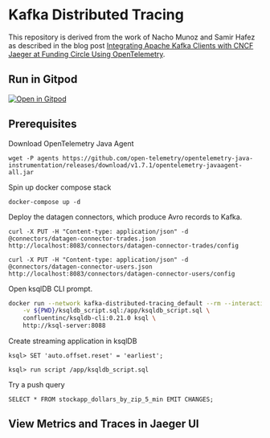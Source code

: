 # Kafka Distributed Tracing

This repository is derived from the work of Nacho Munoz and Samir Hafez as described in the blog post [Integrating Apache Kafka Clients with CNCF Jaeger at Funding Circle Using OpenTelemetry](https://www.confluent.io/blog/integrate-kafka-and-jaeger-for-distributed-tracing-and-monitoring/).

## Run in Gitpod

[![Open in Gitpod](https://gitpod.io/button/open-in-gitpod.svg)](https://gitpod.io/#https://github.com/chuck-confluent/kafka-distributed-tracing)

## Prerequisites

Download OpenTelemetry Java Agent

```
wget -P agents https://github.com/open-telemetry/opentelemetry-java-instrumentation/releases/download/v1.7.1/opentelemetry-javaagent-all.jar
```

Spin up docker compose stack 

```
docker-compose up -d
```

Deploy the datagen connectors, which produce Avro records to Kafka.

```
curl -X PUT -H "Content-type: application/json" -d @connectors/datagen-connector-trades.json http://localhost:8083/connectors/datagen-connector-trades/config

curl -X PUT -H "Content-type: application/json" -d @connectors/datagen-connector-users.json http://localhost:8083/connectors/datagen-connector-users/config
```

Open ksqlDB CLI prompt.

```bash
docker run --network kafka-distributed-tracing_default --rm --interactive --tty \
    -v ${PWD}/ksqldb_script.sql:/app/ksqldb_script.sql \
    confluentinc/ksqldb-cli:0.21.0 ksql \
    http://ksql-server:8088
```


Create streaming application in ksqlDB

```
ksql> SET 'auto.offset.reset' = 'earliest';

ksql> run script /app/ksqldb_script.sql
```

Try a push query

```
SELECT * FROM stockapp_dollars_by_zip_5_min EMIT CHANGES;
```

## View Metrics and Traces in Jaeger UI